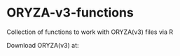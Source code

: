 # ORYZA-v3-functions
Collection of functions to work with ORYZA(v3) files via R

Download ORYZA(v3) at:

